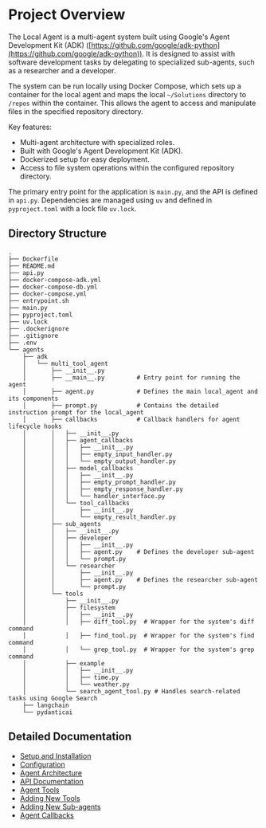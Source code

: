 # Project Overview

The Local Agent is a multi-agent system built using Google's Agent Development Kit (ADK) ([https://github.com/google/adk-python](https://github.com/google/adk-python)). It is designed to assist with software development tasks by delegating to specialized sub-agents, such as a researcher and a developer.

The system can be run locally using Docker Compose, which sets up a container for the local agent and maps the local `~/Solutions` directory to `/repos` within the container. This allows the agent to access and manipulate files in the specified repository directory.

Key features:
- Multi-agent architecture with specialized roles.
- Built with Google's Agent Development Kit (ADK).
- Dockerized setup for easy deployment.
- Access to file system operations within the configured repository directory.

The primary entry point for the application is `main.py`, and the API is defined in `api.py`. Dependencies are managed using `uv` and defined in `pyproject.toml` with a lock file `uv.lock`.

## Directory Structure

```text
.
├── Dockerfile
├── README.md
├── api.py
├── docker-compose-adk.yml
├── docker-compose-db.yml
├── docker-compose.yml
├── entrypoint.sh
├── main.py
├── pyproject.toml
├── uv.lock
├── .dockerignore
├── .gitignore
├── .env
└── agents
    ├── adk
    │   └── multi_tool_agent
    │       ├── __init__.py
    │       ├── __main__.py         # Entry point for running the agent
    │       ├── agent.py            # Defines the main local_agent and its components
    │       ├── prompt.py           # Contains the detailed instruction prompt for the local_agent
    │       ├── callbacks           # Callback handlers for agent lifecycle hooks
    │       │   ├── __init__.py
    │       │   ├── agent_callbacks
    │       │   │   ├── __init__.py
    │       │   │   ├── empty_input_handler.py
    │       │   │   └── empty_output_handler.py
    │       │   ├── model_callbacks
    │       │   │   ├── __init__.py
    │       │   │   ├── empty_prompt_handler.py
    │       │   │   ├── empty_response_handler.py
    │       │   │   └── handler_interface.py
    │       │   └── tool_callbacks
    │       │       ├── __init__.py
    │       │       └── empty_result_handler.py
    │       ├── sub_agents
    │       │   ├── __init__.py
    │       │   ├── developer
    │       │   │   ├── __init__.py
    │       │   │   ├── agent.py    # Defines the developer sub-agent
    │       │   │   └── prompt.py
    │       │   └── researcher
    │       │       ├── __init__.py
    │       │       ├── agent.py    # Defines the researcher sub-agent
    │       │       └── prompt.py
    │       └── tools
    │           ├── __init__.py
    │           ├── filesystem
    │           │   ├── __init__.py
    │           │   ├── diff_tool.py  # Wrapper for the system's diff command
    │           │   ├── find_tool.py  # Wrapper for the system's find command
    │           │   └── grep_tool.py  # Wrapper for the system's grep command
    │           ├── example
    │           │   ├── __init__.py
    │           │   ├── time.py
    │           │   └── weather.py
    │           └── search_agent_tool.py # Handles search-related tasks using Google Search
    ├── langchain
    └── pydanticai
```

## Detailed Documentation

*   [Setup and Installation](setup.md)
*   [Configuration](configuration.md)
*   [Agent Architecture](architecture.md)
*   [API Documentation](api.md)
*   [Agent Tools](tools.md) <!-- Added this line -->
*   [Adding New Tools](adding_tools.md)
*   [Adding New Sub-agents](adding_sub_agents.md)
*   [Agent Callbacks](callbacks.md)


